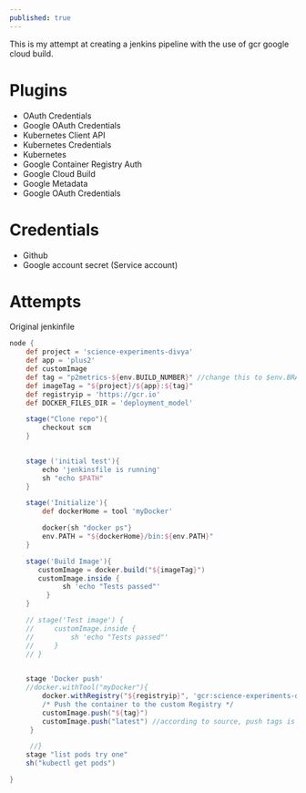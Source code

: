 ```yaml
---
published: true
---
```

This is my attempt at creating a jenkins pipeline with the use of gcr google cloud build.

# Plugins
- OAuth Credentials
- Google OAuth Credentials	
- Kubernetes Client API	 
- Kubernetes Credentials	 
- Kubernetes	 
- Google Container Registry Auth	 
- Google Cloud Build	 
- Google Metadata	 
- Google OAuth Credentials	 

# Credentials
- Github
- Google account secret (Service account)


# Attempts

Original jenkinfile

```groovy
node {
    def project = 'science-experiments-divya'
    def app = 'plus2'
    def customImage
    def tag = "p2metrics-${env.BUILD_NUMBER}" //change this to $env.BRANCH_NAME or $env.BUILD_NUMBER
    def imageTag = "${project}/${app}:${tag}"
    def registryip = 'https://gcr.io'
    def DOCKER_FILES_DIR = 'deployment_model'

    stage("Clone repo"){
        checkout scm
    }
   

    stage ('initial test'){
        echo 'jenkinsfile is running'
        sh "echo $PATH"
    }

    stage('Initialize'){
        def dockerHome = tool 'myDocker'

        docker{sh "docker ps"}
        env.PATH = "${dockerHome}/bin:${env.PATH}"
    }

    stage('Build Image'){
       customImage = docker.build("${imageTag}")
       customImage.inside {
             sh 'echo "Tests passed"'
         }
    }

    // stage('Test image') {
    //     customImage.inside {
    //         sh 'echo "Tests passed"'
    //     }
    // }
        

    stage 'Docker push'
    //docker.withTool("myDocker"){
        docker.withRegistry("${registryip}", 'gcr:science-experiments-divya') {
        /* Push the container to the custom Registry */
        customImage.push("${tag}") 
        customImage.push("latest") //according to source, push tags is cheap 
     }

     //}
    stage "list pods try one"
    sh("kubectl get pods")

}
```


